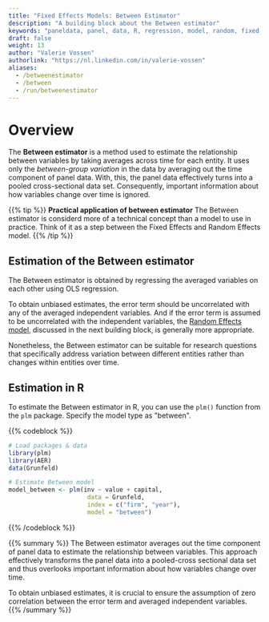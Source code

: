 ```yaml
---
title: "Fixed Effects Models: Between Estimator"
description: "A building block about the Between estimator"
keywords: "paneldata, panel, data, R, regression, model, random, fixed, pooled, OLS, within, between"
draft: false
weight: 13
author: "Valerie Vossen"
authorlink: "https://nl.linkedin.com/in/valerie-vossen"
aliases:
  - /betweenestimator
  - /between
  - /run/betweenestimator
---
```


# Overview

The **Between estimator** is a method used to estimate the relationship between variables by taking averages across time for each entity. It uses only the *between-group variation* in the data by averaging out the time component of panel data. With, this, the panel data effectively turns into a pooled cross-sectional data set. Consequently, important information about how variables change over time is ignored.

{{% tip %}}
**Practical application of between estimator**
The Between estimator is considerd more of a technical concept than a model to use in practice. Think of it as a step between the Fixed Effects and Random Effects model.
{{% /tip %}}

## Estimation of the Between estimator 
The Between estimator is obtained by regressing the averaged variables on each other using OLS regression.

To obtain unbiased estimates, the error term should be uncorrelated with any of the averaged independent variables. And if the error term is assumed to be uncorrelated with the independent variables, the [Random Effects model](/randomeffects), discussed in the next building block, is generally more appropriate. 

Nonetheless, the Between estimator can be suitable for research questions that specifically address variation between different entities rather than changes within entities over time. 

## Estimation in R
To estimate the Between estimator in R, you can use the `plm()` function from the `plm` package. Specify the model type as "between". 

{{% codeblock %}}
```R
# Load packages & data
library(plm)
library(AER) 
data(Grunfeld) 

# Estimate Between model
model_between <- plm(inv ~ value + capital, 
                      data = Grunfeld,
                      index = c("firm", "year"),
                      model = "between")
```
{{% /codeblock %}}

{{% summary %}}
The Between estimator averages out the time component of panel data to estimate the relationship between variables. This approach effectively transforms the panel data into a pooled-cross sectional data set and thus overlooks important information about how variables change over time. 

To obtain unbiased estimates, it is crucial to ensure the assumption of zero correlation between the error term and averaged independent variables. 
{{% /summary %}}
